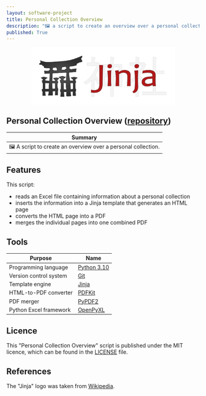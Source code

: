 ```yaml
---
layout: software-project
title: Personal Collection Overview
description: "🖼️ a script to create an overview over a personal collection."
published: True
---
```


<img src="/assets/software-project/personal-collection-overview/jinja_logo.png" alt="Jinja Logo" width="375" height="150" style="display: block; margin: 0 auto">

## Personal Collection Overview ([repository](https://github.com/johanneshagspiel/personal-collection-overview))

| Summary  |
| -------------------------------------------------- |
| 🖼️ A script to create an overview over a personal collection.|

## Features

This script:
- reads an Excel file containing information about a personal collection
- inserts the information into a Jinja template that generates an HTML page
- converts the HTML page into a PDF
- merges the individual pages into one combined PDF

## Tools

| Purpose                | Name                                                 |
|------------------------|------------------------------------------------------|
| Programming language   | [Python 3.10](https://www.python.org/)               |
| Version control system | [Git](https://git-scm.com/)                          |
| Template engine        | [Jinja](https://jinja.palletsprojects.com/en/3.1.x/) |
| HTML-to-PDF converter  | [PDFKit](https://pdfkit.org/) |
| PDF merger             | [PyPDF2](https://pypi.org/project/PyPDF2/) |
| Python Excel framework | [OpenPyXL](https://openpyxl.readthedocs.io/en/stable/)                  |

## Licence

This "Personal Collection Overview" script is published under the MIT licence, which can be found in the [LICENSE](https://github.com/johanneshagspiel/personal-collection-overview/blob/main/LICENSE) file.

## References

The "Jinja" logo was taken from [Wikipedia](https://upload.wikimedia.org/wikipedia/commons/thumb/8/87/Jinja_software_logo.svg/1200px-Jinja_software_logo.svg.png).
